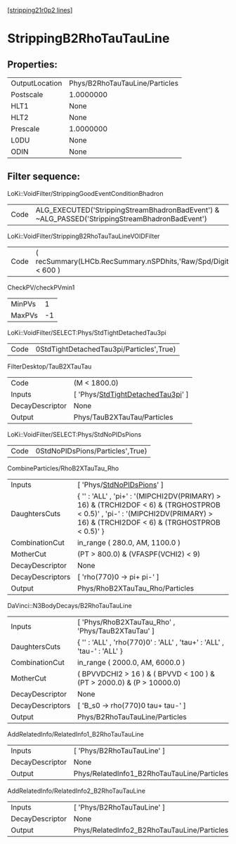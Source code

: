 [[stripping21r0p2 lines]](./stripping21r0p2-index)

# StrippingB2RhoTauTauLine

## Properties:

|                |                                |
|----------------|--------------------------------|
| OutputLocation | Phys/B2RhoTauTauLine/Particles |
| Postscale      | 1.0000000                      |
| HLT1           | None                           |
| HLT2           | None                           |
| Prescale       | 1.0000000                      |
| L0DU           | None                           |
| ODIN           | None                           |

## Filter sequence:

LoKi::VoidFilter/StrippingGoodEventConditionBhadron

|      |                                                                                                |
|------|------------------------------------------------------------------------------------------------|
| Code | ALG_EXECUTED('StrippingStreamBhadronBadEvent') & ~ALG_PASSED('StrippingStreamBhadronBadEvent') |

LoKi::VoidFilter/StrippingB2RhoTauTauLineVOIDFilter

|      |                                                                  |
|------|------------------------------------------------------------------|
| Code | ( recSummary(LHCb.RecSummary.nSPDhits,'Raw/Spd/Digits') \< 600 ) |

CheckPV/checkPVmin1

|        |     |
|--------|-----|
| MinPVs | 1   |
| MaxPVs | -1  |

LoKi::VoidFilter/SELECT:Phys/StdTightDetachedTau3pi

|      |                                          |
|------|------------------------------------------|
| Code | 0StdTightDetachedTau3pi/Particles',True) |

FilterDesktop/TauB2XTauTau

|                 |                                                                                                 |
|-----------------|-------------------------------------------------------------------------------------------------|
| Code            | (M \< 1800.0)                                                                                   |
| Inputs          | [ 'Phys/[StdTightDetachedTau3pi](./stripping21r0p2-commonparticles-stdtightdetachedtau3pi)' ] |
| DecayDescriptor | None                                                                                            |
| Output          | Phys/TauB2XTauTau/Particles                                                                     |

LoKi::VoidFilter/SELECT:Phys/StdNoPIDsPions

|      |                                  |
|------|----------------------------------|
| Code | 0StdNoPIDsPions/Particles',True) |

CombineParticles/RhoB2XTauTau_Rho

|                  |                                                                                                                                                                                  |
|------------------|----------------------------------------------------------------------------------------------------------------------------------------------------------------------------------|
| Inputs           | [ 'Phys/[StdNoPIDsPions](./stripping21r0p2-commonparticles-stdnopidspions)' ]                                                                                                  |
| DaughtersCuts    | { '' : 'ALL' , 'pi+' : '(MIPCHI2DV(PRIMARY) \> 16) & (TRCHI2DOF \< 6) & (TRGHOSTPROB \< 0.5)' , 'pi-' : '(MIPCHI2DV(PRIMARY) \> 16) & (TRCHI2DOF \< 6) & (TRGHOSTPROB \< 0.5)' } |
| CombinationCut   | in_range ( 280.0, AM, 1100.0 )                                                                                                                                                   |
| MotherCut        | (PT \> 800.0) & (VFASPF(VCHI2) \< 9)                                                                                                                                             |
| DecayDescriptor  | None                                                                                                                                                                             |
| DecayDescriptors | [ 'rho(770)0 -\> pi+ pi-' ]                                                                                                                                                    |
| Output           | Phys/RhoB2XTauTau_Rho/Particles                                                                                                                                                  |

DaVinci::N3BodyDecays/B2RhoTauTauLine

|                  |                                                                          |
|------------------|--------------------------------------------------------------------------|
| Inputs           | [ 'Phys/RhoB2XTauTau_Rho' , 'Phys/TauB2XTauTau' ]                      |
| DaughtersCuts    | { '' : 'ALL' , 'rho(770)0' : 'ALL' , 'tau+' : 'ALL' , 'tau-' : 'ALL' }   |
| CombinationCut   | in_range ( 2000.0, AM, 6000.0 )                                          |
| MotherCut        | ( BPVVDCHI2 \> 16 ) & ( BPVVD \< 100 ) & (PT \> 2000.0) & (P \> 10000.0) |
| DecayDescriptor  | None                                                                     |
| DecayDescriptors | [ 'B_s0 -\> rho(770)0 tau+ tau-' ]                                     |
| Output           | Phys/B2RhoTauTauLine/Particles                                           |

AddRelatedInfo/RelatedInfo1_B2RhoTauTauLine

|                 |                                             |
|-----------------|---------------------------------------------|
| Inputs          | [ 'Phys/B2RhoTauTauLine' ]                |
| DecayDescriptor | None                                        |
| Output          | Phys/RelatedInfo1_B2RhoTauTauLine/Particles |

AddRelatedInfo/RelatedInfo2_B2RhoTauTauLine

|                 |                                             |
|-----------------|---------------------------------------------|
| Inputs          | [ 'Phys/B2RhoTauTauLine' ]                |
| DecayDescriptor | None                                        |
| Output          | Phys/RelatedInfo2_B2RhoTauTauLine/Particles |

